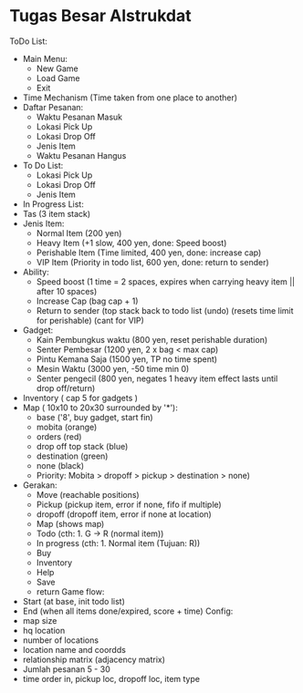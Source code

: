 # Tugas Besar Alstrukdat
ToDo List:
  - Main Menu:
    - New Game
    - Load Game
    - Exit
  - Time Mechanism (Time taken from one place to another)
  - Daftar Pesanan:
    - Waktu Pesanan Masuk
    - Lokasi Pick Up
    - Lokasi Drop Off
    - Jenis Item
    - Waktu Pesanan Hangus
  - To Do List:
    - Lokasi Pick Up
    - Lokasi Drop Off
    - Jenis Item
  - In Progress List:
  - Tas (3 item stack)
  - Jenis Item:
    - Normal Item (200 yen)
    - Heavy Item (+1 slow, 400 yen, done: Speed boost)
    - Perishable Item (Time limited, 400 yen, done: increase cap)
    - VIP Item (Priority in todo list, 600 yen, done: return to sender)
  - Ability:
    - Speed boost (1 time = 2 spaces, expires when carrying heavy item || after 10 spaces)
    - Increase Cap (bag cap + 1)
    - Return to sender (top stack back to todo list (undo) (resets time limit for perishable) (cant for VIP)
  - Gadget:
    - Kain Pembungkus waktu (800 yen, reset perishable duration)
    - Senter Pembesar (1200 yen, 2 x bag < max cap)
    - Pintu Kemana Saja (1500 yen, TP no time spent)
    - Mesin Waktu (3000 yen, -50 time min 0)
    - Senter pengecil (800 yen, negates 1 heavy item effect lasts until drop off/return)
  - Inventory ( cap 5 for gadgets )
  - Map ( 10x10 to 20x30 surrounded by '*'):
    - base ('8', buy gadget, start fin)
    - mobita (orange)
    - orders (red)
    - drop off top stack (blue)
    - destination (green)
    - none (black)
    - Priority: Mobita > dropoff > pickup > destination > none)
  - Gerakan:
    - Move (reachable positions)
    - Pickup (pickup item, error if none, fifo if multiple)
    - dropoff (dropoff item, error if none at location)
    - Map (shows map)
    - Todo (cth: 1. G -> R (normal item))
    - In progress (cth: 1. Normal item (Tujuan: R))
    - Buy
    - Inventory
    - Help
    - Save
    - return
Game flow:
  - Start (at base, init todo list)
  - End (when all items done/expired, score + time)
Config:
  - map size
  - hq location
  - number of locations
  - location name and coordds
  - relationship matrix (adjacency matrix)
  - Jumlah pesanan 5 - 30
  - time order in, pickup loc, dropoff loc, item type
